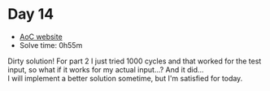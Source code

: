 # Day 14
- [AoC website](https://adventofcode.com/2023/day/14)
- Solve time: 0h55m

Dirty solution! For part 2 I just tried 1000 cycles and that worked for the test input, so what if it works for my actual input...? And it did...  
I will implement a better solution sometime, but I'm satisfied for today.

